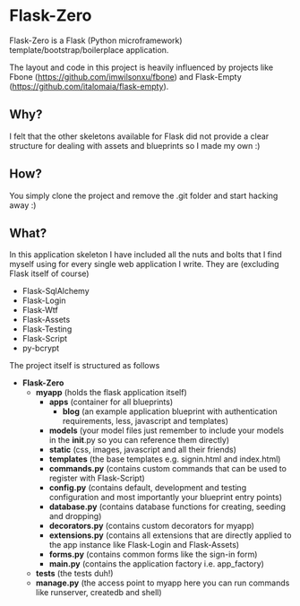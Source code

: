 Flask-Zero
==========

Flask-Zero is a Flask (Python microframework) template/bootstrap/boilerplace application.

The layout and code in this project is heavily influenced by projects like Fbone (https://github.com/imwilsonxu/fbone) and Flask-Empty (https://github.com/italomaia/flask-empty).

Why?
----

I felt that the other skeletons available for Flask did not provide a clear structure for dealing with assets and blueprints so I made my own :)


How?
----

You simply clone the project and remove the .git folder and start hacking away :)


What?
-----

In this application skeleton I have included all the nuts and bolts that I find myself using for every single web application I write. They are (excluding Flask itself of course)

* Flask-SqlAlchemy
* Flask-Login
* Flask-Wtf
* Flask-Assets
* Flask-Testing
* Flask-Script
* py-bcrypt

The project itself is structured as follows

* **Flask-Zero**
    * **myapp** (holds the flask application itself)
      * **apps** (container for all blueprints)
         * **blog** (an example application blueprint with authentication requirements, less, javascript and templates)
      * **models** (your model files just remember to include your models in the __init__.py so you can reference them directly)
      * **static** (css, images, javascript and all their friends)
      * **templates** (the base templates e.g. signin.html and index.html)
      * **commands.py** (contains custom commands that can be used to register with Flask-Script)
      * **config.py** (contains default, development and testing configuration and most importantly your blueprint entry points)
      * **database.py** (contains database functions for creating, seeding and dropping)
      * **decorators.py** (contains custom decorators for myapp)
      * **extensions.py** (contains all extensions that are directly applied to the app instance like Flask-Login and Flask-Assets)
      * **forms.py** (contains common forms like the sign-in form)
      * **main.py** (contains the application factory i.e. app_factory)
    * **tests** (the tests duh!)
    * **manage.py** (the access point to myapp here you can run commands like runserver, createdb and shell)
